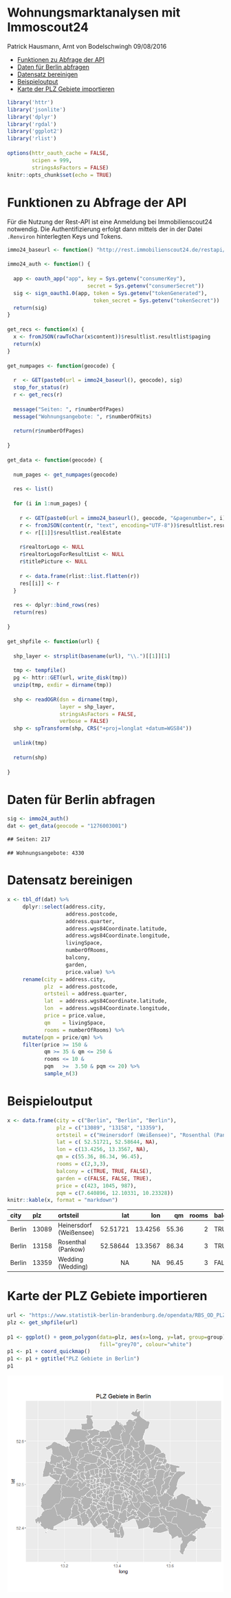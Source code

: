 Wohnungsmarktanalysen mit Immoscout24
================
Patrick Hausmann, Arnt von Bodelschwingh
09/08/2016

-   [Funktionen zu Abfrage der API](#funktionen-zu-abfrage-der-api)
-   [Daten für Berlin abfragen](#daten-fur-berlin-abfragen)
-   [Datensatz bereinigen](#datensatz-bereinigen)
-   [Beispieloutput](#beispieloutput)
-   [Karte der PLZ Gebiete importieren](#karte-der-plz-gebiete-importieren)

``` r
library('httr')
library('jsonlite')
library('dplyr')
library('rgdal')
library('ggplot2')
library('rlist')

options(httr_oauth_cache = FALSE,
        scipen = 999,
        stringsAsFactors = FALSE)
knitr::opts_chunk$set(echo = TRUE)
```

Funktionen zu Abfrage der API
=============================

Für die Nutzung der Rest-API ist eine Anmeldung bei Immobilienscout24 notwendig. Die Authentifizierung erfolgt dann mittels der in der Datei `.Renviron` hinterlegten Keys und Tokens.

``` r
immo24_baseurl <- function() "http://rest.immobilienscout24.de/restapi/api/search/v1.0/search/region?realestatetype=apartmentrent&geocodes="

immo24_auth <- function() {

  app <- oauth_app("app", key = Sys.getenv("consumerKey"),
                          secret = Sys.getenv("consumerSecret"))
  sig <- sign_oauth1.0(app, token = Sys.getenv("tokenGenerated"),
                            token_secret = Sys.getenv("tokenSecret"))
  return(sig)
}

get_recs <- function(x) {
  x <- fromJSON(rawToChar(x$content))$resultlist.resultlist$paging
  return(x)
}

get_numpages <- function(geocode) {

  r  <- GET(paste0(url = immo24_baseurl(), geocode), sig)
  stop_for_status(r)
  r <- get_recs(r)

  message("Seiten: ", r$numberOfPages)
  message("Wohnungsangebote: ", r$numberOfHits)
  
  return(r$numberOfPages)

}

get_data <- function(geocode) {

  num_pages <- get_numpages(geocode)

  res <- list()

  for (i in 1:num_pages) {

    r <- GET(paste0(url = immo24_baseurl(), geocode, "&pagenumber=", i), sig)
    r <- fromJSON(content(r, "text", encoding="UTF-8"))$resultlist.resultlist$resultlistEntries$resultlistEntry
    r <- r[[1]]$resultlist.realEstate

    r$realtorLogo <- NULL
    r$realtorLogoForResultList <- NULL
    r$titlePicture <- NULL

    r <- data.frame(rlist::list.flatten(r))
    res[[i]] <- r
  }

  res <- dplyr::bind_rows(res)
  return(res)

}

get_shpfile <- function(url) {

  shp_layer <- strsplit(basename(url), "\\.")[[1]][1]

  tmp <- tempfile()
  pg <- httr::GET(url, write_disk(tmp))
  unzip(tmp, exdir = dirname(tmp))

  shp <- readOGR(dsn = dirname(tmp), 
                 layer = shp_layer, 
                 stringsAsFactors = FALSE, 
                 verbose = FALSE)
  shp <- spTransform(shp, CRS("+proj=longlat +datum=WGS84"))

  unlink(tmp)

  return(shp)

}
```

Daten für Berlin abfragen
=========================

``` r
sig <- immo24_auth()
dat <- get_data(geocode = "1276003001")
```

    ## Seiten: 217

    ## Wohnungsangebote: 4330

Datensatz bereinigen
====================

``` r
x <- tbl_df(dat) %>%
     dplyr::select(address.city,
                   address.postcode, 
                   address.quarter, 
                   address.wgs84Coordinate.latitude, 
                   address.wgs84Coordinate.longitude,
                   livingSpace, 
                   numberOfRooms, 
                   balcony,
                   garden,
                   price.value) %>%
     rename(city = address.city,
            plz  = address.postcode, 
            ortsteil = address.quarter, 
            lat  = address.wgs84Coordinate.latitude, 
            lon  = address.wgs84Coordinate.longitude,
            price = price.value, 
            qm    = livingSpace,
            rooms = numberOfRooms) %>%
     mutate(pqm = price/qm) %>%
     filter(price >= 150 & 
            qm >= 35 & qm <= 250 & 
            rooms <= 10 &
            pqm   >=  3.50 & pqm <= 20) %>%
            sample_n(3)
```

Beispieloutput
==============

``` r
x <- data.frame(city = c("Berlin", "Berlin", "Berlin"),
                plz = c("13089", "13158", "13359"),
                ortsteil = c("Heinersdorf (Weißensee)", "Rosenthal (Pankow)", "Wedding (Wedding)"),
                lat = c( 52.51721, 52.58644, NA),
                lon = c(13.4256, 13.3567, NA),
                qm = c(55.36, 86.34, 96.45), 
                rooms = c(2,3,3), 
                balcony = c(TRUE, TRUE, FALSE),
                garden = c(FALSE, FALSE, TRUE),
                price = c(423, 1045, 987),
                pqm = c(7.640896, 12.10331, 10.23328))
knitr::kable(x, format = "markdown")
```

<table style="width:100%;">
<colgroup>
<col width="7%" />
<col width="6%" />
<col width="23%" />
<col width="9%" />
<col width="8%" />
<col width="6%" />
<col width="6%" />
<col width="8%" />
<col width="7%" />
<col width="6%" />
<col width="10%" />
</colgroup>
<thead>
<tr class="header">
<th align="left">city</th>
<th align="left">plz</th>
<th align="left">ortsteil</th>
<th align="right">lat</th>
<th align="right">lon</th>
<th align="right">qm</th>
<th align="right">rooms</th>
<th align="left">balcony</th>
<th align="left">garden</th>
<th align="right">price</th>
<th align="right">pqm</th>
</tr>
</thead>
<tbody>
<tr class="odd">
<td align="left">Berlin</td>
<td align="left">13089</td>
<td align="left">Heinersdorf (Weißensee)</td>
<td align="right">52.51721</td>
<td align="right">13.4256</td>
<td align="right">55.36</td>
<td align="right">2</td>
<td align="left">TRUE</td>
<td align="left">FALSE</td>
<td align="right">423</td>
<td align="right">7.640896</td>
</tr>
<tr class="even">
<td align="left">Berlin</td>
<td align="left">13158</td>
<td align="left">Rosenthal (Pankow)</td>
<td align="right">52.58644</td>
<td align="right">13.3567</td>
<td align="right">86.34</td>
<td align="right">3</td>
<td align="left">TRUE</td>
<td align="left">FALSE</td>
<td align="right">1045</td>
<td align="right">12.103310</td>
</tr>
<tr class="odd">
<td align="left">Berlin</td>
<td align="left">13359</td>
<td align="left">Wedding (Wedding)</td>
<td align="right">NA</td>
<td align="right">NA</td>
<td align="right">96.45</td>
<td align="right">3</td>
<td align="left">FALSE</td>
<td align="left">TRUE</td>
<td align="right">987</td>
<td align="right">10.233280</td>
</tr>
</tbody>
</table>

Karte der PLZ Gebiete importieren
=================================

``` r
url <- "https://www.statistik-berlin-brandenburg.de/opendata/RBS_OD_PLZ_2015_12.zip"
plz <- get_shpfile(url)

p1 <- ggplot() + geom_polygon(data=plz, aes(x=long, y=lat, group=group), 
                              fill="grey70", colour="white")
p1 <- p1 + coord_quickmap()
p1 <- p1 + ggtitle("PLZ Gebiete in Berlin")
p1
```

![](index_files/figure-markdown_github/PLZ-1.png)
